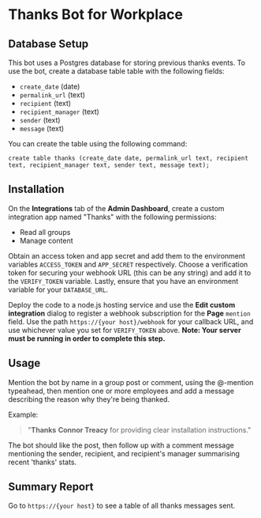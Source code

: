 # Thanks Bot for Workplace

## Database Setup

This bot uses a Postgres database for storing previous thanks events. To use the bot, create a database table table with the following fields:

* `create_date` (date)
* `permalink_url` (text)
* `recipient` (text)
* `recipient_manager` (text)
* `sender` (text)
* `message` (text)

You can create the table using the following command:

```
create table thanks (create_date date, permalink_url text, recipient text, recipient_manager text, sender text, message text);
```

## Installation

On the **Integrations** tab of the **Admin Dashboard**, create a custom integration app named "Thanks" with the following permissions:

* Read all groups
* Manage content

Obtain an access token and app secret and add them to the environment variables `ACCESS_TOKEN` and `APP_SECRET` respectively. Choose a verification token for securing your webhook URL (this can be any string) and add it to the `VERIFY_TOKEN` variable. Lastly, ensure that you have an environment variable for your `DATABASE_URL`.

Deploy the code to a node.js hosting service and use the **Edit custom integration** dialog to register a webhook subscription for the **Page** `mention` field. Use the path `https://{your host}/webhook` for your callback URL, and use whichever value you set for `VERIFY_TOKEN` above. **Note: Your server must be running in order to complete this step.**

## Usage

Mention the bot by name in a group post or comment, using the @-mention typeahead, then mention one or more employees and add a message describing the reason why they're being thanked. 

Example: 

> "**Thanks** **Connor Treacy** for providing clear installation instructions."

The bot should like the post, then follow up with a comment message mentioning the sender, recipient, and recipient's manager summarising recent 'thanks' stats.

## Summary Report

Go to `https://{your host}` to see a table of all thanks messages sent. 
